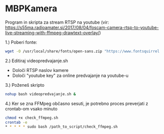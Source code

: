 # MBPKamera
Program in skripta za stream RTSP na youtube
(vir: https://s55ma.radioamater.si/2017/08/04/foscam-camera-rtsp-to-youtube-live-streaming-with-ffmpeg-drawtext-overlay/)




1.)  Poberi fonte:
```sh
wget -O /usr/local/share/fonts/open-sans.zip "https://www.fontsquirrel.com/fonts/download/open-sans";unzip open-sans.zip
```

2.)  Editiraj videopredvajanje.sh
- Določi RTSP naslov kamere
- Določi "youtube key" za online predvajanje na youtube-u

3.) Poženeš skripto 
```sh
nohup bash videopredvajanje.sh &
```

4.) Ker se zna FFMpeg občasno sesuti, je potrebno proces preverjati z crontab-om vsako minuto

```sh
chmod +x check_ffmpeg.sh
crontab -e
* * * * * sudo bash /path_to_script/check_ffmpeg.sh
```
